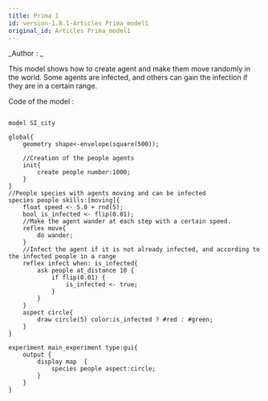 ```yaml
---
title: Prima 1
id: version-1.8.1-Articles Prima_model1
original_id: Articles Prima_model1
---
```


[//]: # (keyword|concept_skill)


_Author : _

This model shows how to create agent and make them move randomly in the world. Some agents are infected, and others can gain the infection if they are in a certain range.


Code of the model : 

```

model SI_city

global{
	geometry shape<-envelope(square(500));
	
	//Creation of the people agents
	init{
		create people number:1000;
	}
}
//People species with agents moving and can be infected
species people skills:[moving]{		
	float speed <- 5.0 + rnd(5);
	bool is_infected <- flip(0.01);
	//Make the agent wander at each step with a certain speed.
	reflex move{
		do wander;
	}
	//Infect the agent if it is not already infected, and according to the infected people in a range
	reflex infect when: is_infected{
		ask people at_distance 10 {
			if flip(0.01) {
				is_infected <- true;
			}
		}
	}
	aspect circle{
		draw circle(5) color:is_infected ? #red : #green;
	}
}

experiment main_experiment type:gui{
	output {
		display map  {
			species people aspect:circle;			
		}
	}
}
```
